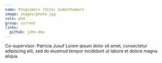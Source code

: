 ```yaml
---
name: Pongsakorn (Vita) Sukonthamarn
image: images/photo.jpg
role: phd
group: current
links:
  github: john-doe
---
```


Co-supervisor: Patricia Jusuf
Lorem ipsum dolor sit amet, consectetur adipiscing elit, sed do eiusmod tempor incididunt ut labore et dolore magna aliqua.
